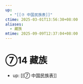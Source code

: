 ```yaml
---
up:
  - "[[⑦ 中国民族表]]"
ctime: 2025-03-01T13:56:30+08:00
aliases:
  - 藏族
mtime: 2025-09-09T12:37:04+08:00
---
```


# ⑦14 藏族

- up: [[⑦ 中国民族表]]

